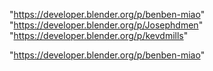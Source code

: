 "https://developer.blender.org/p/benben-miao"
"https://developer.blender.org/p/Josephdmen"
"https://developer.blender.org/p/kevdmills"
 
"https://developer.blender.org/p/benben-miao"
 
